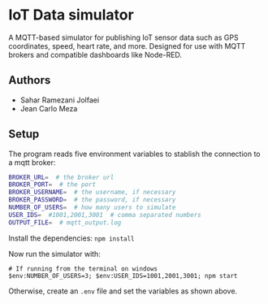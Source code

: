 # IoT Data simulator

A MQTT-based simulator for publishing IoT sensor data such as GPS coordinates, speed, heart rate, and more. Designed for use with MQTT brokers and compatible dashboards like Node-RED.

## Authors

- Sahar Ramezani Jolfaei
- Jean Carlo Meza

## Setup

The program reads five environment variables to stablish the connection to a mqtt broker:

```bash
BROKER_URL=  # the broker url
BROKER_PORT=  # the port 
BROKER_USERNAME=  # the username, if necessary
BROKER_PASSWORD=  # the password, if necessary
NUMBER_OF_USERS=  # how many users to simulate
USER_IDS=  #1001,2001,3001  # comma separated numbers
OUTPUT_FILE=  # mqtt_output.log
```

Install the dependencies: `npm install`

Now run the simulator with:

```pwsh
# If running from the terminal on windows
$env:NUMBER_OF_USERS=3; $env:USER_IDS=1001,2001,3001; npm start
```

Otherwise, create an `.env` file and set the variables as shown above.
